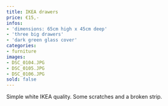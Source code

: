 ```yaml
---
title: IKEA drawers
price: €15,-
infos:
- 'dimensions: 65cm high x 45cm deep'
- 'three big drawers'
- 'dark green glass cover'
categories:
- furniture
images:
- DSC_0104.JPG
- DSC_0105.JPG
- DSC_0106.JPG
sold: false
---
```


Simple white IKEA quality. Some scratches and a broken strip.
